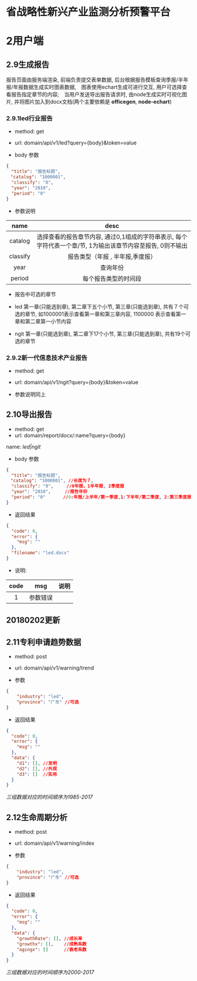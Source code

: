 # 省战略性新兴产业监测分析预警平台

# 2用户端

## 2.9生成报告

报告页面由服务端渲染, 前端负责提交表单数据, 后台根据报告模板查询季报/半年报/年报数据生成实时图表数据,　图表使用echart生成可进行交互, 用户可选择查看报告指定章节的内容;　当用户发送导出报告请求时, 由node生成实时可视化图片, 并将图片加入到docx文档(两个主要依赖是 **officegen**, **node-echart**)

### 2.9.1led行业报告

- method: get
- url: domain/api/v1/led?query={body}&token=value

- body 参数

``` json
{
  "title": "报告标题",
　"catalog": "1000001",  
  "classify": "0",
  "year": "2010",
  "period": "0"
}
```

- 参数说明

| name         |  desc        |
|:------------:|:------------:|
| catalog      | 选择查看的报告章节内容, 通过0,1组成的字符串表示, 每个字符代表一个章/节, 1为输出该章节内容至报告, 0则不输出 |
| classify     | 报告类型（年报 , 半年报,季度报）   |
| year         | 查询年份 |
| period       | 每个报告类型的时间段|


- 报告中可选的章节

- led 第一章(只能选到章), 第二章下五个小节, 第三章(只能选到章), 共有７个可选的章节, 如1000001表示查看第一章和第三章内容, 1100000 表示查看第一章和第二章第一小节内容

- ngit 第一章(只能选到章), 第二章下17个小节, 第三章(只能选到章), 共有19个可选的章节


### 2.9.2新一代信息技术产业报告

- method: get
- url: domain/api/v1/ngit?query={body}&token=value

- 参数说明同上


## 2.10导出报告

- method: get
- url: domain/report/docx/:name?query={body}

name: *led|ngit*

- body 参数

``` json
{
  "title": "报告标题",
　"catalog": "1000001", //长度为７, 
  "classify": "0",     //0年报，1半年报, 2季度报
  "year": "2010",　　  //报告年份
  "period": "0"　     //0:年报/上半年/第一季度,1:下半年/第二季度, 2:第三季度报, 3:第四季度（0, 1时根据classify确定其值）
}
```


- 返回结果

``` json
{
  "code": 0,
  "error": {
    "msg": ""
  },
  "filename": "led.docx"
}
```

- 说明:

| code         |  msg         |   说明   |
|:------------:|:------------:|:--------:|
| 1            | 参数错误       |          |


**20180202更新**
---

## 2.11专利申请趋势数据

- method: post
- url: domain/api/v1/warning/trend

- 参数

``` json
{
	"industry": "led",
	"province": "广东" //可选
}
```

- 返回结果

``` json
{
  "code": 0,
  "error": {
    "msg": ""
  },
  "data": {
    "d1": [], //发明
    "d2": [], //外观
    "d3": []  //实用
  }
}
```

*三组数据对应的时间顺序为1985-2017*


## 2.12生命周期分析

- method: post
- url: domain/api/v1/warning/index

- 参数

``` json
{
	"industry": "led",
	"province": "广东" //可选
}
```

- 返回结果

``` json
{
  "code": 0,
  "error": {
    "msg": ""
  },
  "data": {
    "growthRate": [], //成长率
    "growthx": [],    //成熟系数
    "agingx": []      //衰老系数
  }
}
```

*三组数据对应的时间顺序为2000-2017*